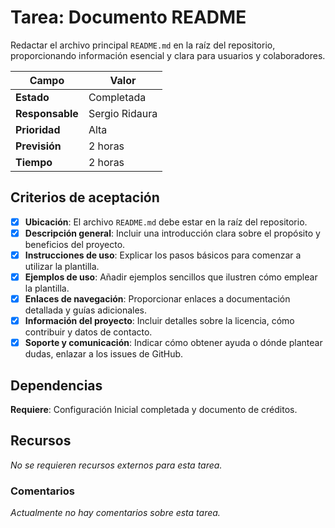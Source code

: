 # Tarea: Documento README

Redactar el archivo principal `README.md` en la raíz del repositorio, proporcionando información esencial y clara para usuarios y colaboradores.

| Campo           | Valor          |
| --------------- | -------------- |
| **Estado**      | Completada     |
| **Responsable** | Sergio Ridaura |
| **Prioridad**   | Alta           |
| **Previsión**   | 2 horas        |
| **Tiempo**      | 2 horas        |

## Criterios de aceptación

- [x] **Ubicación**: El archivo `README.md` debe estar en la raíz del repositorio.
- [x] **Descripción general**: Incluir una introducción clara sobre el propósito y beneficios del proyecto.
- [x] **Instrucciones de uso**: Explicar los pasos básicos para comenzar a utilizar la plantilla.
- [x] **Ejemplos de uso**: Añadir ejemplos sencillos que ilustren cómo emplear la plantilla.
- [x] **Enlaces de navegación**: Proporcionar enlaces a documentación detallada y guías adicionales.
- [x] **Información del proyecto**: Incluir detalles sobre la licencia, cómo contribuir y datos de contacto.
- [x] **Soporte y comunicación**: Indicar cómo obtener ayuda o dónde plantear dudas, enlazar a los issues de GitHub.

## Dependencias

**Requiere**: Configuración Inicial completada y documento de créditos.

## Recursos

_No se requieren recursos externos para esta tarea._

### Comentarios

_Actualmente no hay comentarios sobre esta tarea._
